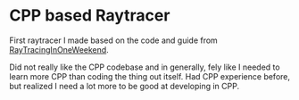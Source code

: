 # CPP based Raytracer

First raytracer I made based on the code and guide from [RayTracingInOneWeekend](https://raytracing.github.io/books/RayTracingInOneWeekend.html).

Did not really like the CPP codebase and in generally, fely like I needed to learn more CPP than coding the thing out itself. Had CPP experience before, but realized I need a lot more to be good at developing in CPP.
